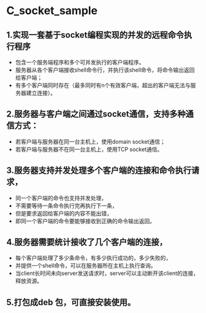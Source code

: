 # C_socket_sample
## 1.实现一套基于socket编程实现的并发的远程命令执行程序
- 包含一个服务端程序和多个可并发执行的客户端程序。
- 服务器从各个客户端接收shell命令行，并执行该shell命令，将命令输出返回给客户端；
- 有多个客户端同时存在（最多同时有n个有效客户端，超出的客户端无法与服务器建立连接）。
## 2.服务器与客户端之间通过socket通信，支持多种通信方式：
- 若客户端与服务器在同一台主机上，使用domain socket通信；
- 若客户端与服务器不在同一台主机上，使用TCP socket通信。
## 3.服务器支持并发处理多个客户端的连接和命令执行请求，
- 同一个客户端的命令也支持并发处理，
- 不需要等待一条命令执行完再执行下一条，
- 但是要求返回给客户端的内容不能出错，
- 即同一个客户端的命令要能够接收到正确的命令输出返回。
## 4.服务器需要统计接收了几个客户端的连接，
- 每个客户端处理了多少条命令，有多少执行成功的，多少失败的，
- 并提供一个shell命令，可以在服务器所在主机上执行查询。
- 当client长时间未向server发送请求时，server可以主动断开该client的连接，释放资源。
## 5.打包成deb 包，可直接安装使用。
